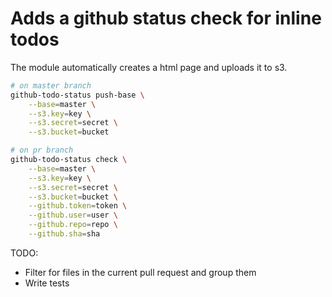 # Adds a github status check for inline todos

The module automatically creates a html page and uploads it to s3.

```bash
# on master branch
github-todo-status push-base \
    --base=master \
    --s3.key=key \
    --s3.secret=secret \
    --s3.bucket=bucket

# on pr branch
github-todo-status check \
    --base=master \
    --s3.key=key \
    --s3.secret=secret \
    --s3.bucket=bucket \
    --github.token=token \
    --github.user=user \
    --github.repo=repo \
    --github.sha=sha
```


TODO:
- Filter for files in the current pull request and group them
- Write tests
